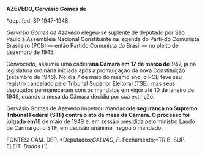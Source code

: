 **AZEVEDO, Gervásio Gomes de**

\*dep. fed. SP 1947-1948.

*Gervásio Gomes de Azevedo* elegeu-se suplente de deputado por São Paulo
à Assembléia Nacional Constituinte na legenda do Parti-do Comunista
Brasileiro (PCB) — então Partido Comunista do Brasil — no pleito de
dezembro de 1945.

Convocado, assumiu uma cadeira****na Câmara em 17 de março de****1947,
já na legislatura ordinária iniciada após a promulgação da nova
Constituição (setembro de 1946). No dia 7 de maio do mesmo ano, o PCB
teve seu registro cancelado pelo Tribunal Superior Eleitoral (TSE), mas
seus deputados permaneceram com os mandatos em vigor até 10 de janeiro
de 1948, quando a mesa da Câmara decidiu por sua extinção.

Gervásio Gomes de Azevedo impetrou mandado****de segurança no Supremo
Tribunal Federal (STF) contra o ato da mesa da Câmara. O processo foi
julgado em****18 de maio de 1949 e, em sessão presidida pelo ministro
Laudo de Carmargo, o STF, em decisão unânime, negou o mandado.

FONTES: CÂM. DEP. *Deputados;*GALVÃO, F*. Fechamento;*TRIB. SUP. ELEIT.
*Dados* (1).

 
